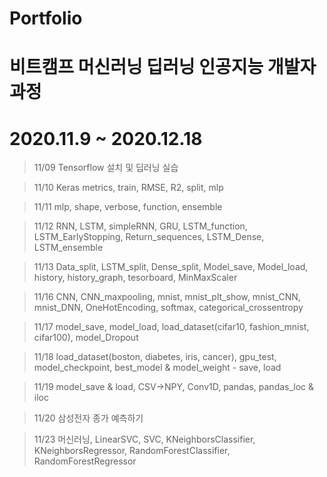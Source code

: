# Portfolio

# 비트캠프 머신러닝 딥러닝 인공지능 개발자 과정

# 2020.11.9 ~ 2020.12.18

> 11/09
> Tensorflow 설치 및 딥러닝 실습

> 11/10
> Keras metrics, train, RMSE, R2, split, mlp

> 11/11
> mlp, shape, verbose, function, ensemble

> 11/12
> RNN, LSTM, simpleRNN, GRU, LSTM_function, LSTM_EarlyStopping, Return_sequences, LSTM_Dense, LSTM_ensemble

> 11/13
> Data_split, LSTM_split, Dense_split, Model_save, Model_load, history, history_graph, tesorboard, MinMaxScaler

> 11/16
> CNN, CNN_maxpooling, mnist, mnist_plt_show, mnist_CNN, mnist_DNN, OneHotEncoding, softmax, categorical_crossentropy

> 11/17
> model_save, model_load, load_dataset(cifar10, fashion_mnist, cifar100), model_Dropout

> 11/18
> load_dataset(boston, diabetes, iris, cancer), gpu_test, model_checkpoint, best_model & model_weight - save, load

> 11/19
> model_save & load, CSV->NPY, Conv1D, pandas, pandas_loc & iloc

> 11/20
> 삼성전자 종가 예측하기

> 11/23
> 머신러닝, LinearSVC, SVC, KNeighborsClassifier, KNeighborsRegressor, RandomForestClassifier, RandomForestRegressor